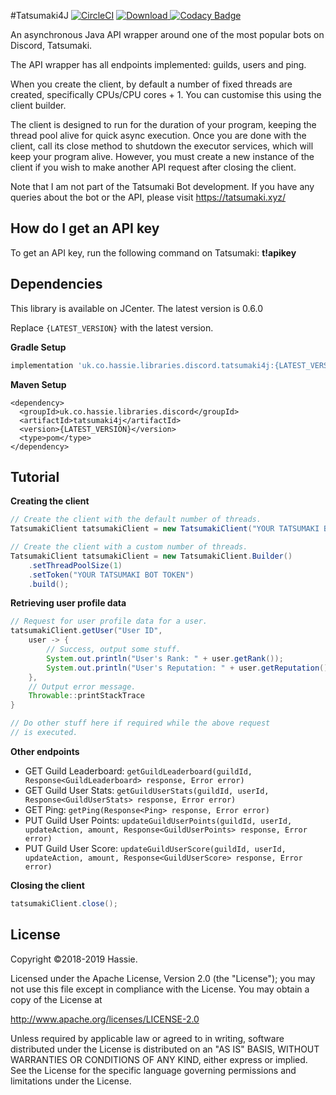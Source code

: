 #Tatsumaki4J [![CircleCI](https://circleci.com/gh/hassieswift621/tatsumaki4j/tree/dev.svg?style=svg)](https://circleci.com/gh/hassieswift621/tatsumaki4j/tree/dev) [ ![Download](https://api.bintray.com/packages/hassieswift621/maven/tatsumaki4j/images/download.svg) ](https://bintray.com/hassieswift621/maven/tatsumaki4j/_latestVersion) [![Codacy Badge](https://api.codacy.com/project/badge/Grade/335e92d087d54acd903daee641e91a45)](https://www.codacy.com/app/hassieswift621/tatsumaki4j?utm_source=github.com&amp;utm_medium=referral&amp;utm_content=hassieswift621/tatsumaki4j&amp;utm_campaign=Badge_Grade)

An asynchronous Java API wrapper around one of the most popular bots on Discord, Tatsumaki.

The API wrapper has all endpoints implemented: guilds, users and ping.

When you create the client, by default a number of fixed threads are created, specifically CPUs/CPU cores + 1.
You can customise this using the client builder.

The client is designed to run for the duration of your program, keeping the thread pool alive for quick async execution.
Once you are done with the client, call its close method to shutdown the executor services, which will keep your program alive.
However, you must create a new instance of the client if you wish to make another API request after closing the client.

Note that I am not part of the Tatsumaki Bot development.
If you have any queries about the bot or the API, please visit https://tatsumaki.xyz/

How do I get an API key
-----------------------
To get an API key, run the following command on Tatsumaki: **t!apikey**

Dependencies
------------
This library is available on JCenter. The latest version is 0.6.0

Replace ``{LATEST_VERSION}`` with the latest version.

**Gradle Setup**
```gradle
implementation 'uk.co.hassie.libraries.discord.tatsumaki4j:{LATEST_VERSION}'
```

**Maven Setup**
```maven
<dependency>
  <groupId>uk.co.hassie.libraries.discord</groupId>
  <artifactId>tatsumaki4j</artifactId>
  <version>{LATEST_VERSION}</version>
  <type>pom</type>
</dependency>
```

Tutorial
--------
**Creating the client**
```java
// Create the client with the default number of threads.
TatsumakiClient tatsumakiClient = new TatsumakiClient("YOUR TATSUMAKI BOT TOKEN");

// Create the client with a custom number of threads.
TatsumakiClient tatsumakiClient = new TatsumakiClient.Builder()
    .setThreadPoolSize(1)
    .setToken("YOUR TATSUMAKI BOT TOKEN")
    .build();
```

**Retrieving user profile data**
```java
// Request for user profile data for a user.
tatsumakiClient.getUser("User ID",
    user -> {
        // Success, output some stuff.
        System.out.println("User's Rank: " + user.getRank());
        System.out.println("User's Reputation: " + user.getReputation());
    },
    // Output error message.
    Throwable::printStackTrace
}

// Do other stuff here if required while the above request
// is executed.
```

**Other endpoints**
- GET Guild Leaderboard: ``getGuildLeaderboard(guildId, Response<GuildLeaderboard> response, Error error)``
- GET Guild User Stats: ``getGuildUserStats(guildId, userId, Response<GuildUserStats> response, Error error)``
- GET Ping: ``getPing(Response<Ping> response, Error error)``
- PUT Guild User Points: ``updateGuildUserPoints(guildId, userId, updateAction, amount, Response<GuildUserPoints> response, Error error)``
- PUT Guild User Score: ``updateGuildUserScore(guildId, userId, updateAction, amount, Response<GuildUserScore> response, Error error)``

**Closing the client**
```java
tatsumakiClient.close();
```

License
-------
Copyright &copy;2018-2019 Hassie.

Licensed under the Apache License, Version 2.0 (the "License");
you may not use this file except in compliance with the License.
You may obtain a copy of the License at

http://www.apache.org/licenses/LICENSE-2.0

Unless required by applicable law or agreed to in writing, software
distributed under the License is distributed on an "AS IS" BASIS,
WITHOUT WARRANTIES OR CONDITIONS OF ANY KIND, either express or implied.
See the License for the specific language governing permissions and
limitations under the License.